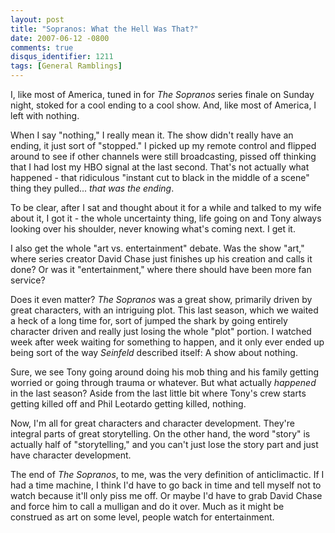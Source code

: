 ```yaml
---
layout: post
title: "Sopranos: What the Hell Was That?"
date: 2007-06-12 -0800
comments: true
disqus_identifier: 1211
tags: [General Ramblings]
---
```

I, like most of America, tuned in for *The Sopranos* series finale on
Sunday night, stoked for a cool ending to a cool show. And, like most of
America, I left with nothing.

 When I say "nothing," I really mean it. The show didn't really have an
ending, it just sort of "stopped." I picked up my remote control and
flipped around to see if other channels were still broadcasting, pissed
off thinking that I had lost my HBO signal at the last second. That's
not actually what happened - that ridiculous "instant cut to black in
the middle of a scene" thing they pulled... *that was the ending*.

 To be clear, after I sat and thought about it for a while and talked to
my wife about it, I got it - the whole uncertainty thing, life going on
and Tony always looking over his shoulder, never knowing what's coming
next. I get it.

 I also get the whole "art vs. entertainment" debate. Was the show
"art," where series creator David Chase just finishes up his creation
and calls it done? Or was it "entertainment," where there should have
been more fan service?

 Does it even matter? *The Sopranos* was a great show, primarily driven
by great characters, with an intriguing plot. This last season, which we
waited a heck of a long time for, sort of jumped the shark by going
entirely character driven and really just losing the whole "plot"
portion. I watched week after week waiting for something to happen, and
it only ever ended up being sort of the way *Seinfeld* described itself:
A show about nothing.

 Sure, we see Tony going around doing his mob thing and his family
getting worried or going through trauma or whatever. But what actually
*happened* in the last season? Aside from the last little bit where
Tony's crew starts getting killed off and Phil Leotardo getting killed,
nothing.

 Now, I'm all for great characters and character development. They're
integral parts of great storytelling. On the other hand, the word
"story" is actually half of "storytelling," and you can't just lose the
story part and just have character development.

 The end of *The Sopranos*, to me, was the very definition of
anticlimactic. If I had a time machine, I think I'd have to go back in
time and tell myself not to watch because it'll only piss me off. Or
maybe I'd have to grab David Chase and force him to call a mulligan and
do it over. Much as it might be construed as art on some level, people
watch for entertainment.
